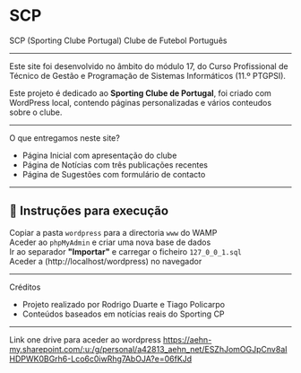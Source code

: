 # SCP
SCP (Sporting Clube Portugal) Clube de Futebol Português 

---

Este site foi desenvolvido no âmbito do módulo 17, do Curso Profissional de Técnico de Gestão e Programação de Sistemas Informáticos (11.º PTGPSI).

Este projeto é dedicado ao **Sporting Clube de Portugal**, foi criado com WordPress local, contendo páginas personalizadas e vários conteudos sobre o clube.

---
O que entregamos neste site?

- Página Inicial com apresentação do clube
- Página de Notícias com três publicações recentes
- Página de Sugestões com formulário de contacto 

---

## 🚀 Instruções para execução

Copiar a pasta `wordpress` para a directoria `www` do WAMP  
Aceder ao `phpMyAdmin` e criar uma nova base de dados  
Ir ao separador **"Importar"** e carregar o ficheiro `127_0_0_1.sql`  
Aceder a (http://localhost/wordpress) no navegador

---

Créditos

- Projeto realizado por Rodrigo Duarte e Tiago Policarpo
- Conteúdos baseados em notícias reais do Sporting CP 

---
Link one drive para aceder ao wordpress
https://aehn-my.sharepoint.com/:u:/g/personal/a42813_aehn_net/ESZhJomOGJpCnv8aIHDPWK0BGrh6-Lco6c0iwRhg7AbOJA?e=06fKJd

